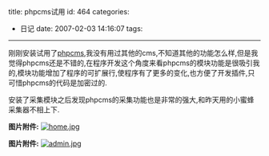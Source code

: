 title: phpcms试用
id: 464
categories:
  - 日记
date: 2007-02-03 14:16:07
tags:
---

刚刚安装试用了[phpcms](http://www.phpcms.cn),我没有用过其他的cms,不知道其他的功能怎么样,但是我觉得phpcms还是不错的,在程序开发这个角度来看phpcms的模块功能是很吸引我的,模块功能增加了程序的可扩展行,使程序有了更多的变化,也方便了开发插件,只可惜phpcms的代码是加密过的.

安装了采集模块之后发现phpcms的采集功能也是非常的强大,和昨天用的小蜜蜂采集器不相上下.

**图片附件:**
[![home.jpg](//blog.foolbird.net/wp-content/uploads/2007/02/152_home.jpg)](http://www.foolbird.net/464.html/hom$1.jpg "home.jpg")

**图片附件:**
[![admin.jpg](//blog.foolbird.net/wp-content/uploads/2007/02/153_admin.jpg)](http://www.foolbird.net/464.html/admi$1.jpg "admin.jpg")